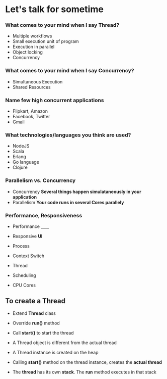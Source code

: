 # Let's talk for sometime

### What comes to your mind when I say Thread?

* Multiple workflows
* Small execution unit of program
* Execution in parallel
* Object locking
* Concurrency

### What comes to your mind when I say Concurrency?

* Simultaneous Execution
* Shared Resources
 
### Name few high concurrent applications

* Flipkart, Amazon
* Facebook, Twitter
* Gmail

### What technologies/languages you think are used?

* NodeJS
* Scala
* Erlang
* Go language
* Clojure


### Parallelism vs. Concurrency

* Concurrency __Several things happen simulataneously in your application__
* Parallelism __Your code runs in several Cores parallely__


### Performance, Responsiveness

* Performance ____
* Responsive __UI__


* Process
* Context Switch
* Thread
* Scheduling
* CPU Cores

## To create a Thread

* Extend __Thread__ class
* Override __run()__ method
* Call __start()__ to start the thread

* A Thread object is different from the actual thread
* A Thread instance is created on the heap
* Calling __start()__ method on the thread instance, creates the __actual thread__
* The __thread__ has its own __stack__. The __run__ method executes in that stack











































